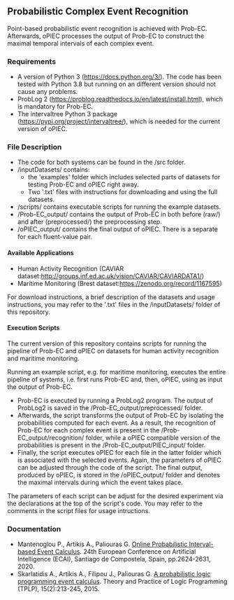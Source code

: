 ## Probabilistic Complex Event Recognition

Point-based probabilistic event recognition is achieved with Prob-EC. Afterwards, oPIEC processes the output of Prob-EC to construct the maximal temporal intervals of each complex event. 

### Requirements

- A version of Python 3 (https://docs.python.org/3/). The code has been tested with Python 3.8 but running on an different version should not cause any problems.
- ProbLog 2 (https://problog.readthedocs.io/en/latest/install.html), which is mandatory for Prob-EC.
- The intervaltree Python 3 package (https://pypi.org/project/intervaltree/), which is needed for the current version of oPIEC.

### File Description

- The code for both systems can be found in the /src folder.
- /inputDatasets/ contains:
	- the 'examples' folder which includes selected parts of datasets for testing Prob-EC and oPIEC right away.
	- Two '.txt' files with instructions for downloading and using the full datasets.
- /scripts/ contains executable scripts for running the example datasets.
- /Prob-EC_output/ contains the output of Prob-EC in both before (raw/) and after (preprocessed/) the preprocessing step.
- /oPIEC_output/ contains the final output of oPIEC. There is a separate for each fluent-value pair. 

#### Available Applications

- Human Activity Recognition (CAVIAR dataset:http://groups.inf.ed.ac.uk/vision/CAVIAR/CAVIARDATA1/)
- Maritime Monitoring (Brest dataset:https://zenodo.org/record/1167595)

For download instructions, a brief description of the datasets and usage instructions, you may refer to the '.txt' files in the /inputDatasets/ folder of this repository.

#### Execution Scripts

The current version of this repository contains scripts for running the pipeline of Prob-EC and oPIEC on datasets for human activity recognition and maritime monitoring.

Running an example script, e.g. for maritime monitoring, executes the entire pipeline of systems, i.e. first runs Prob-EC and, then, oPIEC, using as input the output of Prob-EC. 
- Prob-EC is executed by running a ProbLog2 program. The output of ProbLog2 is saved in the /Prob-EC_output/preprocessed/ folder. 
- Afterwards, the script transforms the output of Prob-EC by isolating the probabilities computed for each event. As a result, the recognition of Prob-EC for each complex event is present in the /Prob-EC_output/recognition/ folder, while a oPIEC compatible version of the probabilities is present in the /Prob-EC_output/PIEC_input/ folder. 
- Finally, the script executes oPIEC for each file in the latter folder which is associated with the selected events. Again, the parameters of oPIEC can be adjusted through the code of the script. The final output, produced by oPIEC, is stored in the /oPIEC_output/ folder and denotes the maximal intervals during which the event takes place.

The parameters of each script can be adjust for the desired experiment via the declarations at the top of the script's code. You may refer to the comments in the script files for usage intructions.

### Documentation

- Mantenoglou P., Artikis A., Paliouras G. [Online Probabilistic Interval-based Event Calculus](https://doi.org/10.3233/FAIA200399). 24th European Conference on Artificial Intelligence (ECAI), Santiago de Compostela, Spain, pp.2624-2631, 2020.
- Skarlatidis A., Artikis A., Filipou J., Paliouras G. [A probabilistic logic programming event calculus](https://doi.org/10.1017/S1471068413000690). Theory and Practice of Logic Programming (TPLP), 15(2):213-245, 2015.

